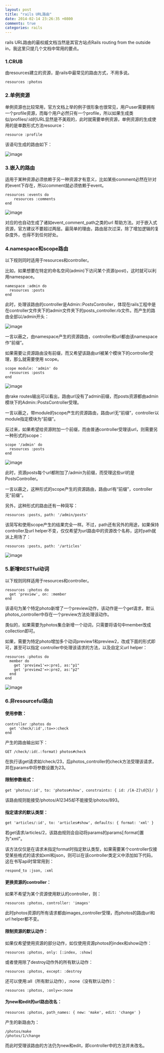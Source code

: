 ```yaml
---
layout: post
title: "rails URL路由"
date: 2014-02-14 23:26:35 +0800
comments: true
categories: rails
---
```


rails URL路由的最权威文档当然是其官方站点Rails routing from the outside in，我这里只提几个文档中常用的要点。

### 1.CRUB

由resources建立的资源，是rails中最常见的路由方式，不用多说。

	resources :photos

### 2.单例资源

单例资源也比较常用，官方文档上举的例子很形象也很常见，用户user需要拥有一个profile资源，而每个用户必然只有一个profile，所以如果生成类似/profiles/:id的URL显然是不美观的，此时就需要单例资源，单例资源的生成使用的是单数形式方法resource：

	resource :profile

该语句生成的路由如下：

![image](http://d.hiphotos.bdimg.com/album/s%3D550%3Bq%3D90%3Bc%3Dxiangce%2C100%2C100/sign=97c9415095dda144de096cb7828ca19f/902397dda144ad34c29c62c4d2a20cf431ad8556.jpg?referer=68c064fc8e5494eede353a29e34c&x=.jpg)

### 3.嵌入的路由

适用于某种资源必须依赖于另一种资源才有意义，比如某些comment必然在针对的event下存在，所以comment就必须依赖于event。

	resources :events do
	    resources :comments
	end

![image](http://e.hiphotos.bdimg.com/album/s%3D550%3Bq%3D90%3Bc%3Dxiangce%2C100%2C100/sign=8d06f6a8b4fd5266a32b3c119b23e616/38dbb6fd5266d01605e9646b952bd40734fa3584.jpg?referer=12da45f1bb014a90d829728d739b&x=.jpg)

对应的也自动生成了诸如event_comment_path之类的url 帮助方法。对于嵌入式资源，官方建议不要超过两层。最简单的理由，路由层次过深，除了增加逻辑的复杂度外，也得不到任何好处。

### 4.namespace和scope路由

以下规则同时适用于resources和controller。

比如，如果想要在特定的命名空间(admin)下访问某个资源(post)，这时就可以利用namespace。

	namespace :admin do
	  resources :posts
	end

此时，处理该路由的controller是Admin::PostsController，体现在rails工程中是在controller文件夹下的admin文件夹下的posts_controller.rb文件。而产生的路由全部以/admin开头：

![image](http://g.hiphotos.bdimg.com/album/s%3D550%3Bq%3D90%3Bc%3Dxiangce%2C100%2C100/sign=b8309d15d2160924d825a21ee43c44c7/5366d0160924ab1899e61b7437fae6cd7a890b84.jpg?referer=b7cc85e3f403738d875d3812759b&x=.jpg)

一言以蔽之，由namespace产生的资源路由，controller和url都由该namespace作“前缀”。

如果需要让资源路由没有前缀，而又希望该路由url被某个模块下的controller受理，那么就需要使用
scope。

	scope module: 'admin' do
	  resources :posts
	end

![image](http://h.hiphotos.bdimg.com/album/s%3D550%3Bq%3D90%3Bc%3Dxiangce%2C100%2C100/sign=8e21687d79ec54e745ec1a1b8903ea6d/b90e7bec54e736d18030694b99504fc2d5626956.jpg?referer=7e1763ad9e82d158e2956c81d74c&x=.jpg) 

由rake routes输出可以看出，路由url没有了admin前缀，而posts资源都由admin模块下的Admin::PostsController受理。

一言以蔽之，带module的scope产生的资源路由，路由url无“前缀”，controller以module指定模块为“前缀”。

反过来，如果希望给资源附加一个前缀，而由普通controller受理该url，则需要另一种形式的scope：

	scope '/admin' do
	  resources :posts
	end

![image](http://h.hiphotos.bdimg.com/album/s%3D550%3Bq%3D90%3Bc%3Dxiangce%2C100%2C100/sign=6c4451220db30f24319aec06f8aea07e/9f510fb30f2442a7cefe07e6d343ad4bd0130284.jpg?referer=91d5f909d8b44aed00598ad46e9b&x=.jpg)

此时，资源posts每个url都附加了/admin为前缀，而受理这些url的是PostsController。

一言以蔽之，这种形式的scope产生的资源路由，路由url有“前缀”，controller无“前缀”。

另外，这种形式的路由还有一种简写：

	resources :posts, path: '/admin/posts'

该简写和使用scope产生的结果完全一样。不过，path还有另外的用途，如果保持controller及url helper不变，仅仅希望为url路由中的资源改个名称，这时path就派上用场了：

	resources :posts, path: '/articles'

![image](http://d.hiphotos.bdimg.com/album/s%3D550%3Bq%3D90%3Bc%3Dxiangce%2C100%2C100/sign=596a1640ca95d143de76e42643cbf33f/d833c895d143ad4bcadebc8380025aafa50f0684.jpg?referer=35be44a7b11c87018fa186d6629b&x=.jpg)

### 5.新增RESTful动词

以下规则同样适用于resources和controller。

	resources :photos do
	  get 'preview', on: :member
	end

该语句为某个特定photo新增了一个preview动作，该动作是一个get请求，默认photos_controller中存在一个preview方法处理该动作。

类似的，如果需要为photos集合新增一个动词，只需要将语句中member改成collection即可。

如果，需要为特定photo增加多个动词preview1和preview2，改成下面的形式即可，甚至可以指定
controller中处理该请求的方法，以及自定义url helper：

	resources :photos do
	  member do
	    get 'preview1'=>:pre1, as:"p1"
	    get 'preview2'=>:pre2, as:"p2"
	  end
	end

![image](http://c.hiphotos.bdimg.com/album/s%3D550%3Bq%3D90%3Bc%3Dxiangce%2C100%2C100/sign=15e98dd4db33c895a27e987ee12802cd/43a7d933c895d143b7861e6071f082025baf0784.jpg?referer=5020e10089d4b31ca92ba08b619b&x=.jpg)

### 6.非resourceful路由

#### 使用参数：

	controller :photos do
	  get 'check/:id',:to=>:check
	end

产生的路由输出如下：

	GET /check/:id(.:format) photos#check

在执行该get请求如/check/23，后photos_controller的check方法受理该请求，并在params中将参数设置为23。

#### 限制参数格式：

	get 'photos/:id', to: 'photos#show', constraints: { id: /[A-Z]\d{5}/ }

该路由规则能接受/photos/A12345却不能接受/photos/893。

#### 指定请求的默认类型：
    
	get 'articles/:id', to: 'articles#show', defaults: { format: 'xml' }
若get请求/articles/2，该路由规则会自动将params的params[:format]置为"xml"。

该方法仅仅是在请求未指定format时指定默认类型，如果需要某个controller仅接受某些格式的请求如xml和json，则可以在该controller类定义中添加如下代码，这在书写api时常常用到：

	respond_to :json, :xml

#### 更换资源的controller：

如果不希望为某个资源使用默认的controller，则：

	resources :photos, controller: 'images'

此时photos资源的所有请求都由images_controller受理，而photos的路由url和url helper都不变。

#### 限制资源的默认动作：

如果仅希望使用资源的部分动作，如仅使用资源photos的index和show动作：

	resources :photos, only: [:index, :show]

或者使用除了destroy动作外的所有默认动作：

	resources :photos, except: :destroy
还可以使用:all（所有默认动作），:none（没有默认动作）：

	resources :photos, :only=>:none

#### 为new和edit的url路由改名：

	resources :photos, path_names: { new: 'make', edit: 'change' }

产生的新路由为：

	/photos/make
	/photos/1/change

而此时受理该路由的方法仍为new和edit，即controller中的方法并未改名。